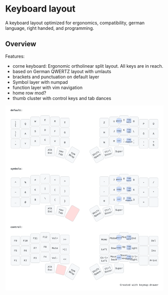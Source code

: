 # Keyboard layout

A keyboard layout optimized for ergonomics, compatibility, german language, right handed, and programming.

## Overview

Features:

- corne keyboard: Ergonomic ortholinear split layout. All keys are in reach.
- based on German QWERTZ layout with umlauts
- brackets and punctuation on default layer
- Symbol layer with numpad
- function layer with vim navigation
- home row mod?
- thumb cluster with control keys and tab dances

![](keymap.svg)
